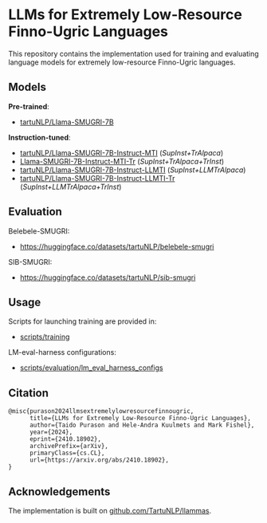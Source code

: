 # LLMs for Extremely Low-Resource Finno-Ugric Languages
This repository contains the implementation used for training and evaluating language models for extremely low-resource Finno-Ugric languages.

## Models
**Pre-trained**:
* [tartuNLP/Llama-SMUGRI-7B](https://huggingface.co/tartuNLP/Llama-SMUGRI-7B)

**Instruction-tuned**:
* [tartuNLP/Llama-SMUGRI-7B-Instruct-MTI](https://huggingface.co/tartuNLP/Llama-SMUGRI-7B-Instruct-MTI) (_SupInst+TrAlpaca_)
* [Llama-SMUGRI-7B-Instruct-MTI-Tr](https://huggingface.co/tartuNLP/Llama-SMUGRI-7B-Instruct-MTI-Tr) (_SupInst+TrAlpaca+TrInst_)
* [tartuNLP/Llama-SMUGRI-7B-Instruct-LLMTI](https://huggingface.co/tartuNLP/Llama-SMUGRI-7B-Instruct-LLMTI) (_SupInst+LLMTrAlpaca_)
* [tartuNLP/Llama-SMUGRI-7B-Instruct-LLMTI-Tr](https://huggingface.co/tartuNLP/Llama-SMUGRI-7B-Instruct-LLMTI-Tr) (_SupInst+LLMTrAlpaca+TrInst_)

## Evaluation
Belebele-SMUGRI:
* https://huggingface.co/datasets/tartuNLP/belebele-smugri

SIB-SMUGRI:
* https://huggingface.co/datasets/tartuNLP/sib-smugri

## Usage
Scripts for launching training are provided in:
* [scripts/training](scripts/training)

LM-eval-harness configurations:
* [scripts/evaluation/lm_eval_harness_configs](scripts/evaluation/lm_eval_harness_configs)

## Citation
```
@misc{purason2024llmsextremelylowresourcefinnougric,
      title={LLMs for Extremely Low-Resource Finno-Ugric Languages}, 
      author={Taido Purason and Hele-Andra Kuulmets and Mark Fishel},
      year={2024},
      eprint={2410.18902},
      archivePrefix={arXiv},
      primaryClass={cs.CL},
      url={https://arxiv.org/abs/2410.18902}, 
}
```

## Acknowledgements
The implementation is built on [github.com/TartuNLP/llammas](https://github.com/TartuNLP/llammas).

